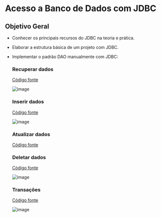 # Acesso a Banco de Dados com JDBC

## Objetivo Geral
- Conhecer os principais recursos do JDBC na teoria e prática.
- Elaborar a estrutura básica de um projeto com JDBC.
- Implementar o padrão DAO manualmente com JDBC:

  
  ### Recuperar dados
    [Código fonte](https://github.com/pedrofernandeslopes/learn-jdbc/tree/main/jdbc2)
  
    ![image](https://github.com/pedrofernandeslopes/learn-jdbc/assets/107598871/d4ff9fa0-675b-4238-8475-820073e5fe24)

  ### Inserir dados
    [Código fonte](https://github.com/pedrofernandeslopes/learn-jdbc/tree/main/jdbc3)
  
    ![image](https://github.com/pedrofernandeslopes/learn-jdbc/assets/107598871/dbac414d-e9d0-4321-9ea7-92fb0ff084d6)

  ### Atualizar dados
    [Código fonte](https://github.com/pedrofernandeslopes/learn-jdbc/tree/main/jdbc4)
  
  ### Deletar dados
    [Código fonte](https://github.com/pedrofernandeslopes/learn-jdbc/tree/main/jdbc5)
  
    ![image](https://github.com/pedrofernandeslopes/learn-jdbc/assets/107598871/3fbd53ae-859f-4956-9211-3236920f90d5)

  ### Transações
    [Código fonte](https://github.com/pedrofernandeslopes/learn-jdbc/tree/main/jdbc6)
  
    ![image](https://github.com/pedrofernandeslopes/learn-jdbc/assets/107598871/3e409a75-976e-4e35-afd8-6e1139a106eb)
